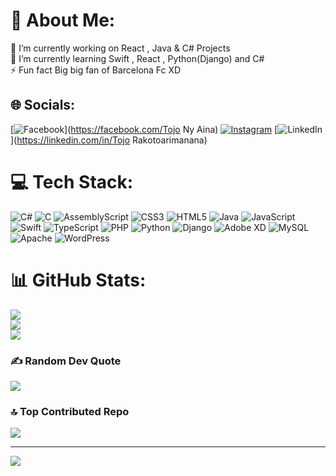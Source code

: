 # 💫 About Me:
🔭 I’m currently working on React , Java & C# Projects<br>🌱 I’m currently learning Swift , React , Python(Django) and C#<br>⚡ Fun fact Big big fan of Barcelona Fc XD


## 🌐 Socials:
[![Facebook](https://img.shields.io/badge/Facebook-%231877F2.svg?logo=Facebook&logoColor=white)](https://facebook.com/Tojo Ny Aina) [![Instagram](https://img.shields.io/badge/Instagram-%23E4405F.svg?logo=Instagram&logoColor=white)](https://instagram.com/_born2pizzaaaaa) [![LinkedIn](https://img.shields.io/badge/LinkedIn-%230077B5.svg?logo=linkedin&logoColor=white)](https://linkedin.com/in/Tojo Rakotoarimanana) 

# 💻 Tech Stack:
![C#](https://img.shields.io/badge/c%23-%23239120.svg?style=for-the-badge&logo=csharp&logoColor=white) ![C](https://img.shields.io/badge/c-%2300599C.svg?style=for-the-badge&logo=c&logoColor=white) ![AssemblyScript](https://img.shields.io/badge/assembly%20script-%23000000.svg?style=for-the-badge&logo=assemblyscript&logoColor=white) ![CSS3](https://img.shields.io/badge/css3-%231572B6.svg?style=for-the-badge&logo=css3&logoColor=white) ![HTML5](https://img.shields.io/badge/html5-%23E34F26.svg?style=for-the-badge&logo=html5&logoColor=white) ![Java](https://img.shields.io/badge/java-%23ED8B00.svg?style=for-the-badge&logo=openjdk&logoColor=white) ![JavaScript](https://img.shields.io/badge/javascript-%23323330.svg?style=for-the-badge&logo=javascript&logoColor=%23F7DF1E) ![Swift](https://img.shields.io/badge/swift-F54A2A?style=for-the-badge&logo=swift&logoColor=white) ![TypeScript](https://img.shields.io/badge/typescript-%23007ACC.svg?style=for-the-badge&logo=typescript&logoColor=white) ![PHP](https://img.shields.io/badge/php-%23777BB4.svg?style=for-the-badge&logo=php&logoColor=white) ![Python](https://img.shields.io/badge/python-3670A0?style=for-the-badge&logo=python&logoColor=ffdd54) ![Django](https://img.shields.io/badge/django-%23092E20.svg?style=for-the-badge&logo=django&logoColor=white) ![Adobe XD](https://img.shields.io/badge/Adobe%20XD-470137?style=for-the-badge&logo=Adobe%20XD&logoColor=#FF61F6) ![MySQL](https://img.shields.io/badge/mysql-4479A1.svg?style=for-the-badge&logo=mysql&logoColor=white) ![Apache](https://img.shields.io/badge/apache-%23D42029.svg?style=for-the-badge&logo=apache&logoColor=white) ![WordPress](https://img.shields.io/badge/WordPress-%23117AC9.svg?style=for-the-badge&logo=WordPress&logoColor=white)
# 📊 GitHub Stats:
![](https://github-readme-stats.vercel.app/api?username=ItsTojoNyAina&theme=dark&hide_border=true&include_all_commits=true&count_private=false)<br/>
![](https://github-readme-streak-stats.herokuapp.com/?user=ItsTojoNyAina&theme=dark&hide_border=true)<br/>
![](https://github-readme-stats.vercel.app/api/top-langs/?username=ItsTojoNyAina&theme=dark&hide_border=true&include_all_commits=true&count_private=false&layout=compact)

### ✍️ Random Dev Quote
![](https://quotes-github-readme.vercel.app/api?type=horizontal&theme=dark)

### 🔝 Top Contributed Repo
![](https://github-contributor-stats.vercel.app/api?username=ItsTojoNyAina&limit=5&theme=dark&combine_all_yearly_contributions=true)

---
[![](https://visitcount.itsvg.in/api?id=ItsTojoNyAina&icon=0&color=0)](https://visitcount.itsvg.in)

<!-- Proudly created with GPRM ( https://gprm.itsvg.in ) -->
